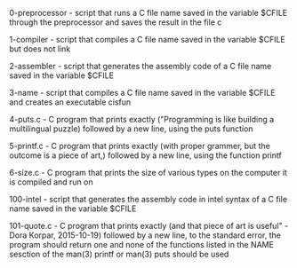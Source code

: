0-preprocessor - script that runs a C file name saved in the variable $CFILE through the preprocessor and saves the result in the file c

1-compiler - script that compiles a C file name saved in the variable $CFILE but does not link

2-assembler - script that generates the assembly code of a C file name saved in the variable $CFILE

3-name - script that compiles a C file name saved in the variable $CFILE and creates an executable cisfun

4-puts.c - C program that prints exactly ("Programming is like building a multilingual puzzle) followed by a new line, using the puts function

5-printf.c - C program that prints exactly (with proper grammer, but the outcome is a piece of art,) followed by a new line, using the function printf

6-size.c - C program that prints the size of various types on the computer it is compiled and run on

100-intel - script that generates the assembly code in intel syntax of a C file name saved in the variable $CFILE

101-quote.c - C program that prints exactly (and that piece of art is useful" - Dora Korpar, 2015-10-19) followed by a new line, to the standard error, the program should return one and none of the functions listed in the NAME sesction of the man(3) printf or man(3) puts should be used
